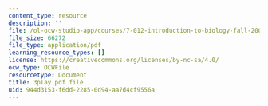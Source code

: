 ```yaml
---
content_type: resource
description: ''
file: /ol-ocw-studio-app/courses/7-012-introduction-to-biology-fall-2004/944d3153f6dd22850d94aa7d4cf9556a_t5Y89b-3Zvc.pdf
file_size: 66272
file_type: application/pdf
learning_resource_types: []
license: https://creativecommons.org/licenses/by-nc-sa/4.0/
ocw_type: OCWFile
resourcetype: Document
title: 3play pdf file
uid: 944d3153-f6dd-2285-0d94-aa7d4cf9556a
---
```


